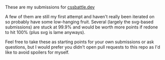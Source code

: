 These are my submissions for [cssbattle.dev](https://cssbattle.dev)

A few of them are still my first attempt and haven't really been iterated on so probably have some low-hanging fruit. Several (largely the svg-based submissions) are stuck at 99.9% and would be worth more points if redone to hit 100% (plus svg is lame anyways).

Feel free to take these as starting points for your own submissions or ask questions, but I would prefer you didn't open pull requests to this repo as I'd like to avoid spoilers for myself.
